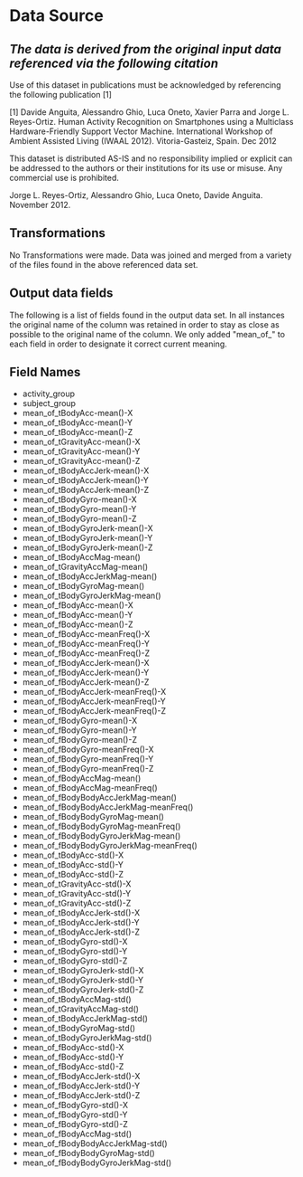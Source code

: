 **Data Source**
=================
*The data is derived from the original input data referenced via the following citation*
---------------------------------------------------------------------------------------

Use of this dataset in publications must be acknowledged by referencing the following publication [1] 

[1] Davide Anguita, Alessandro Ghio, Luca Oneto, Xavier Parra and Jorge L. Reyes-Ortiz. Human Activity Recognition on Smartphones using a Multiclass Hardware-Friendly Support Vector Machine. International Workshop of Ambient Assisted Living (IWAAL 2012). Vitoria-Gasteiz, Spain. Dec 2012

This dataset is distributed AS-IS and no responsibility implied or explicit can be addressed to the authors or their institutions for its use or misuse. Any commercial use is prohibited.

Jorge L. Reyes-Ortiz, Alessandro Ghio, Luca Oneto, Davide Anguita. November 2012.

**Transformations**
-------------------
No Transformations were made. Data was joined and merged from a variety of the files found in the above referenced data set.

**Output data fields**
----------------------
The following is a list of fields found in the output data set.
In all instances the original name of the column was retained in
order to stay as close as possible to the original name of the column.
We only added "mean_of_" to each field in order to designate it correct
current meaning.

**Field Names**
----------------
* activity_group 
* subject_group 
* mean_of_tBodyAcc-mean()-X 
* mean_of_tBodyAcc-mean()-Y 
* mean_of_tBodyAcc-mean()-Z 
* mean_of_tGravityAcc-mean()-X 
* mean_of_tGravityAcc-mean()-Y 
* mean_of_tGravityAcc-mean()-Z 
* mean_of_tBodyAccJerk-mean()-X 
* mean_of_tBodyAccJerk-mean()-Y 
* mean_of_tBodyAccJerk-mean()-Z 
* mean_of_tBodyGyro-mean()-X 
* mean_of_tBodyGyro-mean()-Y 
* mean_of_tBodyGyro-mean()-Z 
* mean_of_tBodyGyroJerk-mean()-X 
* mean_of_tBodyGyroJerk-mean()-Y 
* mean_of_tBodyGyroJerk-mean()-Z 
* mean_of_tBodyAccMag-mean() 
* mean_of_tGravityAccMag-mean() 
* mean_of_tBodyAccJerkMag-mean() 
* mean_of_tBodyGyroMag-mean() 
* mean_of_tBodyGyroJerkMag-mean() 
* mean_of_fBodyAcc-mean()-X 
* mean_of_fBodyAcc-mean()-Y 
* mean_of_fBodyAcc-mean()-Z 
* mean_of_fBodyAcc-meanFreq()-X 
* mean_of_fBodyAcc-meanFreq()-Y 
* mean_of_fBodyAcc-meanFreq()-Z 
* mean_of_fBodyAccJerk-mean()-X 
* mean_of_fBodyAccJerk-mean()-Y 
* mean_of_fBodyAccJerk-mean()-Z 
* mean_of_fBodyAccJerk-meanFreq()-X 
* mean_of_fBodyAccJerk-meanFreq()-Y 
* mean_of_fBodyAccJerk-meanFreq()-Z 
* mean_of_fBodyGyro-mean()-X 
* mean_of_fBodyGyro-mean()-Y 
* mean_of_fBodyGyro-mean()-Z 
* mean_of_fBodyGyro-meanFreq()-X
* mean_of_fBodyGyro-meanFreq()-Y 
* mean_of_fBodyGyro-meanFreq()-Z 
* mean_of_fBodyAccMag-mean() 
* mean_of_fBodyAccMag-meanFreq() 
* mean_of_fBodyBodyAccJerkMag-mean() 
* mean_of_fBodyBodyAccJerkMag-meanFreq() 
* mean_of_fBodyBodyGyroMag-mean() 
* mean_of_fBodyBodyGyroMag-meanFreq() 
* mean_of_fBodyBodyGyroJerkMag-mean() 
* mean_of_fBodyBodyGyroJerkMag-meanFreq() 
* mean_of_tBodyAcc-std()-X 
* mean_of_tBodyAcc-std()-Y 
* mean_of_tBodyAcc-std()-Z 
* mean_of_tGravityAcc-std()-X 
* mean_of_tGravityAcc-std()-Y 
* mean_of_tGravityAcc-std()-Z 
* mean_of_tBodyAccJerk-std()-X 
* mean_of_tBodyAccJerk-std()-Y 
* mean_of_tBodyAccJerk-std()-Z 
* mean_of_tBodyGyro-std()-X 
* mean_of_tBodyGyro-std()-Y 
* mean_of_tBodyGyro-std()-Z 
* mean_of_tBodyGyroJerk-std()-X 
* mean_of_tBodyGyroJerk-std()-Y 
* mean_of_tBodyGyroJerk-std()-Z 
* mean_of_tBodyAccMag-std() 
* mean_of_tGravityAccMag-std() 
* mean_of_tBodyAccJerkMag-std() 
* mean_of_tBodyGyroMag-std() 
* mean_of_tBodyGyroJerkMag-std() 
* mean_of_fBodyAcc-std()-X 
* mean_of_fBodyAcc-std()-Y 
* mean_of_fBodyAcc-std()-Z 
* mean_of_fBodyAccJerk-std()-X 
* mean_of_fBodyAccJerk-std()-Y 
* mean_of_fBodyAccJerk-std()-Z 
* mean_of_fBodyGyro-std()-X 
* mean_of_fBodyGyro-std()-Y 
* mean_of_fBodyGyro-std()-Z 
* mean_of_fBodyAccMag-std() 
* mean_of_fBodyBodyAccJerkMag-std() 
* mean_of_fBodyBodyGyroMag-std() 
* mean_of_fBodyBodyGyroJerkMag-std()